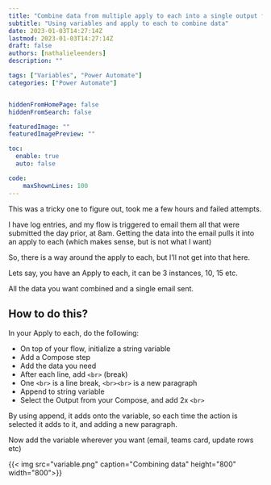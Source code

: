 ```yaml
---
title: "Combine data from multiple apply to each into a single output file (Variables and compose)"
subtitle: "Using variables and apply to each to combine data"
date: 2023-01-03T14:27:14Z
lastmod: 2023-01-03T14:27:14Z
draft: false
authors: [nathalieleenders]
description: ""

tags: ["Variables", "Power Automate"]
categories: ["Power Automate"]


hiddenFromHomePage: false
hiddenFromSearch: false

featuredImage: ""
featuredImagePreview: ""

toc:
  enable: true
  auto: false

code:
    maxShownLines: 100
---
```


This was a tricky one to figure out, took me a few hours and failed attempts.

I have log entries, and my flow is triggered to email them all that were submitted the day prior, at 8am.
Getting the data into the email pulls it into an apply to each (which makes sense, but is not what I want)

So, there is a way around the apply to each, but I’ll not get into that here.

Lets say, you have an Apply to each, it can be 3 instances, 10, 15 etc.

All the data you want combined and a single email sent.

## How to do this?

In your Apply to each, do the following:

- On top of your flow, initialize a string variable
- Add a Compose step
- Add the data you need
- After each line, add `<br>` (break)
- One `<br>` is a line break, `<br><br>` is a new paragraph
- Append to string variable
- Select the Output from your Compose, and add 2x `<br>`

By using append, it adds onto the variable, so each time the action is selected it adds to it, and adding a new paragraph.

Now add the variable wherever you want (email, teams card, update rows etc)

{{< img src="variable.png" caption="Combining data" height="800" width="800">}}

